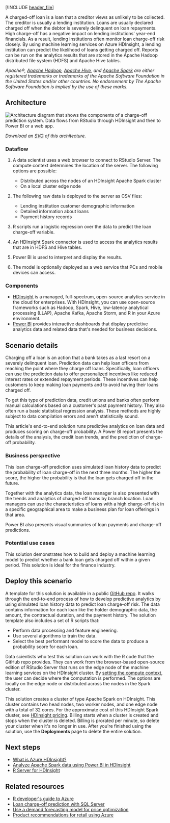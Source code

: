 [!INCLUDE [header_file](../../../includes/sol-idea-header.md)]

A charged-off loan is a loan that a creditor views as unlikely to be collected. The creditor is usually a lending institution. Loans are usually declared charged off when the debtor is severely delinquent on loan repayments. High charge-off has a negative impact on lending institutions' year-end financials. As a result, lending institutions often monitor loan charge-off risk closely. By using machine learning services on Azure HDInsight, a lending institution can predict the likelihood of loans getting charged off. Reports can be run on the analytics results that are stored in the Apache Hadoop distributed file system (HDFS) and Apache Hive tables.

*Apache®, [Apache Hadoop](https://hadoop.apache.org), [Apache Hive](https://hive.apache.org), and [Apache Spark](https://spark.apache.org) are either registered trademarks or trademarks of the Apache Software Foundation in the United States and/or other countries. No endorsement by The Apache Software Foundation is implied by the use of these marks.*

## Architecture

![Architecture diagram that shows the components of a charge-off prediction system. Data flows from RStudio through HDInsight and then to Power BI or a web app.](../media/loan-chargeoff-prediction-with-azure-hdinsight-spark-clusters.png)

*Download an [SVG](../media/loan-chargeoff-prediction-with-azure-hdinsight-spark-clusters.svg) of this architecture.*

### Dataflow

1. A data scientist uses a web browser to connect to RStudio Server. The compute context determines the location of the server. The following options are possible:

   - Distributed across the nodes of an HDInsight Apache Spark cluster
   - On a local cluster edge node

1. The following raw data is deployed to the server as CSV files:

   - Lending institution customer demographic information
   - Detailed information about loans
   - Payment history records

1. R scripts run a logistic regression over the data to predict the loan charge-off variable.

1. An HDInsight Spark connector is used to access the analytics results that are in HDFS and Hive tables.

1. Power BI is used to interpret and display the results.

1. The model is optionally deployed as a web service that PCs and mobile devices can access.

### Components

- [HDInsight](https://azure.microsoft.com/products/hdinsight) is a managed, full-spectrum, open-source analytics service in the cloud for enterprises. With HDInsight, you can use open-source frameworks such as Hadoop, Spark, Hive, low-latency analytical processing (LLAP), Apache Kafka, Apache Storm, and R in your Azure environment.
- [Power BI](https://powerbi.microsoft.com) provides interactive dashboards that display predictive analytics data and related data that's needed for business decisions.

## Scenario details

Charging off a loan is an action that a bank takes as a last resort on a severely delinquent loan. Prediction data can help loan officers from reaching the point where they charge off loans. Specifically, loan officers can use the prediction data to offer personalized incentives like reduced interest rates or extended repayment periods. These incentives can help customers to keep making loan payments and to avoid having their loans charged off.

To get this type of prediction data, credit unions and banks often perform manual calculations based on a customer's past payment history. They also often run a basic statistical regression analysis. These methods are highly subject to data compilation errors and aren't statistically sound.

This article's end-to-end solution runs predictive analytics on loan data and produces scoring on charge-off probability. A Power BI report presents the details of the analysis, the credit loan trends, and the prediction of charge-off probability.

### Business perspective

This loan charge-off prediction uses simulated loan history data to predict the probability of loan charge-off in the next three months. The higher the score, the higher the probability is that the loan gets charged off in the future.

Together with the analytics data, the loan manager is also presented with the trends and analytics of charged-off loans by branch location. Loan managers can use the characteristics of loans with a high charge-off risk in a specific geographical area to make a business plan for loan offerings in that area.

Power BI also presents visual summaries of loan payments and charge-off predictions.

### Potential use cases

This solution demonstrates how to build and deploy a machine learning model to predict whether a bank loan gets charged off within a given period. This solution is ideal for the finance industry.

## Deploy this scenario

A template for this solution is available in a public [GitHub repo](https://github.com/Microsoft/r-server-loan-chargeoff). It walks through the end-to-end process of how to develop predictive analytics by using simulated loan history data to predict loan charge-off risk. The data contains information for each loan like the holder demographic data, the amount, the contractual duration, and the payment history. The solution template also includes a set of R scripts that:

- Perform data processing and feature engineering.
- Use several algorithms to train the data.
- Select the best performant model to score the data to produce a probability score for each loan.

Data scientists who test this solution can work with the R code that the GitHub repo provides. They can work from the browser-based open-source edition of RStudio Server that runs on the edge node of the machine learning services on the HDInsight cluster. By [setting the compute context](/azure/hdinsight/hdinsight-hadoop-r-server-compute-contexts), the user can decide where the computation is performed. The options are locally on the edge node or distributed across the nodes in the Spark cluster.

This solution creates a cluster of type Apache Spark on HDInsight. This cluster contains two head nodes, two worker nodes, and one edge node with a total of 32 cores. For the approximate cost of this HDInsight Spark cluster, see [HDInsight pricing](https://azure.microsoft.com/pricing/details/hdinsight). Billing starts when a cluster is created and stops when the cluster is deleted. Billing is prorated per minute, so delete your cluster when it's no longer in use. After you're finished using the solution, use the **Deployments** page to delete the entire solution.

## Next steps

- [What is Azure HDInsight?](/azure/hdinsight/hdinsight-overview)
- [Analyze Apache Spark data using Power BI in HDInsight](/azure/hdinsight/spark/apache-spark-use-bi-tools)
- [R Server for HDInsight](https://azure.microsoft.com/services/hdinsight/r-server)

## Related resources

- [R developer's guide to Azure](../../data-guide/technology-choices/r-developers-guide.md)
- [Loan charge-off prediction with SQL Server](./loan-chargeoff-prediction-with-sql-server.yml)
- [Use a demand forecasting model for price optimization](./demand-forecasting-price-optimization-marketing.yml)
- [Product recommendations for retail using Azure](./product-recommendations.yml)
